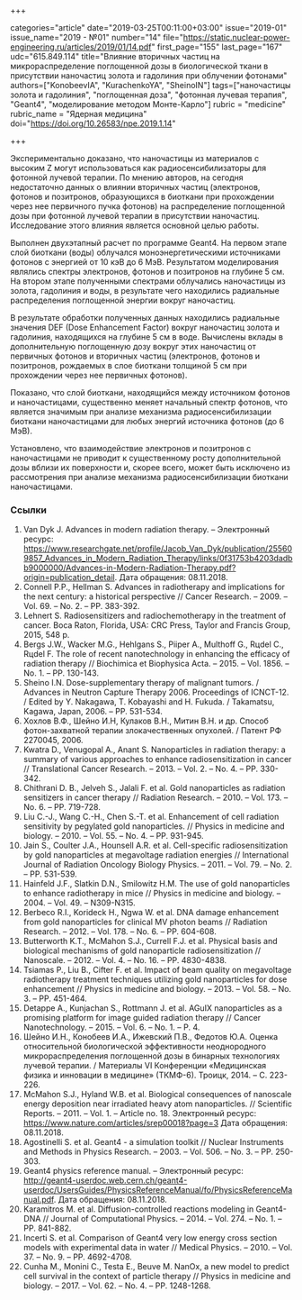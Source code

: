 +++

categories="article"
date="2019-03-25T00:11:00+03:00"
issue="2019-01"
issue_name="2019 - №01"
number="14"
file="https://static.nuclear-power-engineering.ru/articles/2019/01/14.pdf"
first_page="155"
last_page="167"
udc="615.849.114"
title="Влияние вторичных частиц на микрораспределение поглощенной дозы в биологической ткани в присутствии наночастиц золота и гадолиния при облучении фотонами"
authors=["KonobeevIA", "KurachenkoYA", "SheinoIN"]
tags=["наночастицы золота и гадолиния", "поглощенная доза", "фотонная лучевая терапия", "Geant4", "моделирование методом Монте-Карло"]
rubric = "medicine"
rubric_name = "Ядерная медицина"
doi="https://doi.org/10.26583/npe.2019.1.14"

+++

Экспериментально доказано, что наночастицы из материалов с высоким Z могут использоваться как радиосенсибилизаторы для фотонной лучевой терапии. По мнению авторов, на сегодня недостаточно данных о влиянии вторичных частиц (электронов, фотонов и позитронов, образующихся в биоткани при прохождении через нее первичного пучка фотонов) на распределение поглощенной дозы при фотонной лучевой терапии в присутствии наночастиц. Исследование этого влияния является основной целью работы.

Выполнен двухэтапный расчет по программе Geant4. На первом этапе слой биоткани (воды) облучался моноэнергетическими источниками фотонов с энергией от 10 кэВ до 6 МэВ. Результатом моделирования являлись спектры электронов, фотонов и позитронов на глубине 5 см. На втором этапе полученными спектрами облучались наночастицы из золота, гадолиния и воды, в результате чего находились радиальные распределения поглощенной энергии вокруг наночастиц.

В результате обработки полученных данных находились радиальные значения DEF (Dose Enhancement Factor) вокруг наночастиц золота и гадолиния, находящихся на глубине 5 см в воде. Вычислены вклады в дополнительную поглощенную дозу вокруг этих наночастиц от первичных фотонов и вторичных частиц (электронов, фотонов и позитронов, рождаемых в слое биоткани толщиной 5 см при прохождении через нее первичных фотонов).

Показано, что слой биоткани, находящийся между источником фотонов и наночастицами, существенно меняет начальный спектр фотонов, что является значимым при анализе механизма радиосенсибилизации биоткани наночастицами для любых энергий источника фотонов (до 6 МэВ).

Установлено, что взаимодействие электронов и позитронов с наночастицами не приводит к существенному росту дополнительной дозы вблизи их поверхности и, скорее всего, может быть исключено из рассмотрения при анализе механизма радиосенсибилизации биоткани наночастицами.

### Ссылки

1. Van Dyk J. Advances in modern radiation therapy. – Электронный ресурс: https://www.researchgate.net/profile/Jacob_Van_Dyk/publication/255609857_Advances_in_Modern_Radiation_Therapy/links/0f31753b4203dadbb9000000/Advances-in-Modern-Radiation-Therapy.pdf?origin=publication_detail. Дата обращения: 08.11.2018.
2. Connell P.P., Hellman S. Advances in radiotherapy and implications for the next century: a historical perspective // Cancer Research. – 2009. – Vol. 69. – No. 2. – PP. 383-392.
3. Lehnert S. Radiosensitizers and radiochemotherapy in the treatment of cancer. Boca Raton, Florida, USA: CRC Press, Taylor and Francis Group, 2015, 548 p.
4. Bergs J.W., Wacker M.G., Hehlgans S., Piiper A., Multhoff G., Rцdel C., Rцdel F. The role of recent nanotechnology in enhancing the efficacy of radiation therapy // Biochimica et Biophysica Acta. – 2015. – Vol. 1856. – No. 1. – PP. 130-143.
5. Sheino I.N. Dose-supplementary therapy of malignant tumors. / Advances in Neutron Capture Therapy 2006. Proceedings of ICNCT-12. / Edited by Y. Nakagawa, T. Kobayashi and H. Fukuda. / Takamatsu, Kagawa, Japan, 2006. – PP. 531-534.
6. Хохлов В.Ф., Шейно И.Н, Кулаков В.Н., Митин В.Н. и др. Способ фотон-захватной терапии злокачественных опухолей. / Патент РФ 2270045, 2006.
7. Kwatra D., Venugopal A., Anant S. Nanoparticles in radiation therapy: a summary of various approaches to enhance radiosensitization in cancer // Translational Cancer Research. – 2013. – Vol. 2. – No. 4. – PP. 330-342.
8. Chithrani D. B., Jelveh S., Jalali F. et al. Gold nanoparticles as radiation sensitizers in cancer therapy // Radiation Research. – 2010. – Vol. 173. – No. 6. – PP. 719-728.
9. Liu C.-J., Wang C.-H., Chen S.-T. et al. Enhancement of cell radiation sensitivity by pegylated gold nanoparticles. // Physics in medicine and biology. – 2010. – Vol. 55. – No. 4. – PP. 931-945.
10. Jain S., Coulter J.A., Hounsell A.R. et al. Cell-specific radiosensitization by gold nanoparticles at megavoltage radiation energies // International Journal of Radiation Oncology Biology Physics. – 2011. – Vol. 79. – No. 2. – PP. 531-539.
11. Hainfeld J.F., Slatkin D.N., Smilowitz H.M. The use of gold nanoparticles to enhance radiotherapy in mice // Physics in medicine and biology. – 2004. – Vol. 49. – N309-N315.
12. Berbeco R.I., Korideck H., Ngwa W. et al. DNA damage enhancement from gold nanoparticles for clinical MV photon beams // Radiation Research. – 2012. – Vol. 178. – No. 6. – PP. 604-608.
13. Butterworth K.T., McMahon S.J., Currell F.J. et al. Physical basis and biological mechanisms of gold nanoparticle radiosensitization // Nanoscale. – 2012. – Vol. 4. – No. 16. – PP. 4830-4838.
14. Tsiamas P., Liu B., Cifter F. et al. Impact of beam quality on megavoltage radiotherapy treatment techniques utilizing gold nanoparticles for dose enhancement // Physics in medicine and biology. – 2013. – Vol. 58. – No. 3. – PP. 451-464.
15. Detappe A., Kunjachan S., Rottmann J. et al. AGuIX nanoparticles as a promising platform for image guided radiation therapy // Cancer Nanotechnology. – 2015. – Vol. 6. – No. 1. – P. 4.
16. Шейно И.Н., Конобеев И.А., Ижевский П.В., Федотов Ю.А. Оценка относительной биологической эффективности неоднородного микрораспределения поглощенной дозы в бинарных технологиях лучевой терапии. / Материалы VI Конференции «Медицинская физика и инновации в медицине» (ТКМФ-6). Троицк, 2014. – C. 223-226.
17. McMahon S.J., Hyland W.B. et al. Biological consequences of nanoscale energy deposition near irradiated heavy atom nanoparticles. // Scientific Reports. – 2011. – Vol. 1. – Article no. 18. Электронный ресурс: https://www.nature.com/articles/srep00018?page=3 Дата обращения: 08.11.2018.
18. Agostinelli S. et al. Geant4 - a simulation toolkit // Nuclear Instruments and Methods in Physics Research. – 2003. – Vol. 506. – No. 3. – PP. 250-303.
19. Geant4 physics reference manual. – Электронный ресурс: http://geant4-userdoc.web.cern.ch/geant4-userdoc/UsersGuides/PhysicsReferenceManual/fo/PhysicsReferenceManual.pdf. Дата обращения: 08.11.2018.
20. Karamitros M. et al. Diffusion-controlled reactions modeling in Geant4-DNA // Journal of Computational Physics. – 2014. – Vol. 274. – No. 1. – PP. 841-882.
21. Incerti S. et al. Comparison of Geant4 very low energy cross section models with experimental data in water // Medical Physics. – 2010. – Vol. 37. – No. 9. – PP. 4692-4708.
22. Cunha M., Monini C., Testa E., Beuve M. NanOx, a new model to predict cell survival in the context of particle therapy // Physics in medicine and biology. – 2017. – Vol. 62. – No. 4. – PP. 1248-1268.